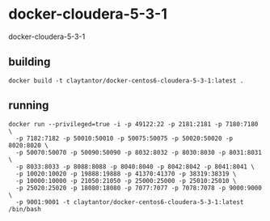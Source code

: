 # docker-cloudera-5-3-1
docker-cloudera-5-3-1


## building
    docker build -t claytantor/docker-centos6-cloudera-5-3-1:latest .

## running
    docker run --privileged=true -i -p 49122:22 -p 2181:2181 -p 7180:7180 \
      -p 7182:7182 -p 50010:50010 -p 50075:50075 -p 50020:50020 -p 8020:8020 \
      -p 50070:50070 -p 50090:50090 -p 8032:8032 -p 8030:8030 -p 8031:8031 \
      -p 8033:8033 -p 8088:8088 -p 8040:8040 -p 8042:8042 -p 8041:8041 \
      -p 10020:10020 -p 19888:19888 -p 41370:41370 -p 38319:38319 \
      -p 10000:10000 -p 21050:21050 -p 25000:25000 -p 25010:25010 \
      -p 25020:25020 -p 18080:18080 -p 7077:7077 -p 7078:7078 -p 9000:9000 \
      -p 9001:9001 -t claytantor/docker-centos6-cloudera-5-3-1:latest /bin/bash

